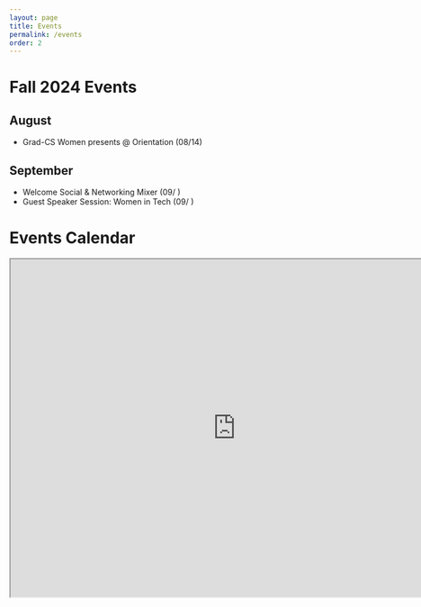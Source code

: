 ```yaml
---
layout: page
title: Events
permalink: /events
order: 2
---
```

# Fall 2024 Events
## August 
* Grad-CS Women presents @ Orientation (08/14)

## September 
* Welcome Social & Networking Mixer (09/ )
* Guest Speaker Session: Women in Tech (09/ )


<!-- 

# Technical Workshop Series
If you are looking for information about our technical workshop series, take a look at the [workshop series master repository](https://github.com/CSWomenUMass/tech-skills-workshops). Make sure you take a look at the [bootcamp](https://github.com/CSWomenUMass/bootcamp) first. All scheduled events are listed on the calendar below.   -->


# Events Calendar

<iframe src="https://calendar.google.com/calendar/embed?src=uofuwomenincs%40gmail.com&ctz=America%2FDenver"  style="border: 2" width="800" height="600" frameborder="2" scrolling="no"></iframe>


